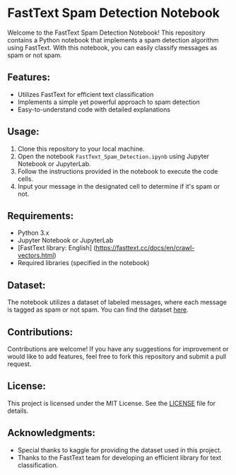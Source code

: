 # FastText Spam Detection Notebook

Welcome to the FastText Spam Detection Notebook! This repository contains a Python notebook that implements a spam detection algorithm using FastText. With this notebook, you can easily classify messages as spam or not spam.

## Features:
- Utilizes FastText for efficient text classification
- Implements a simple yet powerful approach to spam detection
- Easy-to-understand code with detailed explanations

## Usage:
1. Clone this repository to your local machine.
2. Open the notebook `FastText_Spam_Detection.ipynb` using Jupyter Notebook or JupyterLab.
3. Follow the instructions provided in the notebook to execute the code cells.
4. Input your message in the designated cell to determine if it's spam or not.

## Requirements:
- Python 3.x
- Jupyter Notebook or JupyterLab
- [FastText library: English] (https://fasttext.cc/docs/en/crawl-vectors.html)
- Required libraries (specified in the notebook)

## Dataset:
The notebook utilizes a dataset of labeled messages, where each message is tagged as spam or not spam. You can find the dataset [here](https://www.kaggle.com/datasets/uciml/sms-spam-collection-dataset).

## Contributions:
Contributions are welcome! If you have any suggestions for improvement or would like to add features, feel free to fork this repository and submit a pull request.

## License:
This project is licensed under the MIT License. See the [LICENSE](LICENSE) file for details.

## Acknowledgments:
- Special thanks to kaggle for providing the dataset used in this project.
- Thanks to the FastText team for developing an efficient library for text classification.

